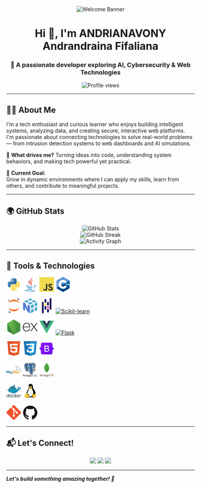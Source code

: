 <p align="center">
  <img src="./GITHUB PROFILE.png" alt="Welcome Banner"/>
</p>

<h1 align="center">Hi 👋, I'm ANDRIANAVONY Andrandraina Fifaliana</h1>
<h3 align="center">🚀 A passionate developer exploring AI, Cybersecurity & Web Technologies</h3>

<p align="center">
  <img src="https://komarev.com/ghpvc/?username=fifaliana-dev&label=Profile%20views&color=0e75b6&style=flat" alt="Profile views" />
</p>

---

## 👨‍💻 About Me

I'm a tech enthusiast and curious learner who enjoys building intelligent systems, analyzing data, and creating secure, interactive web platforms.  
I'm passionate about connecting technologies to solve real-world problems — from intrusion detection systems to web dashboards and AI simulations.

💬 **What drives me?** Turning ideas into code, understanding system behaviors, and making tech powerful yet practical.

🎯 **Current Goal:**  
Grow in dynamic environments where I can apply my skills, learn from others, and contribute to meaningful projects.

---

## 🌍 GitHub Stats

<p align="center">
  <img src="https://github-readme-stats.vercel.app/api?username=fifaliana-dev&show_icons=true&theme=tokyonight" alt="GitHub Stats" height="180"/>
  <br/>
  <img src="https://github-readme-streak-stats.herokuapp.com/?user=fifaliana-dev&theme=tokyonight&hide_border=true" alt="GitHub Streak"/>
  <br/>
  <img src="https://github-readme-activity-graph.cyclic.app/graph?username=fifaliana-dev&bg_color=0d1117&color=00ffcc&line=00ffcc&point=ffffff&area=true&hide_border=true" alt="Activity Graph"/>
</p>

---

## 🧰 Tools & Technologies

<p align="center">

<!-- Languages -->
<a href="https://www.python.org/" target="_blank"><img src="https://raw.githubusercontent.com/devicons/devicon/master/icons/python/python-original.svg" alt="Python" width="40"/></a>
<a href="https://www.java.com/" target="_blank"><img src="https://raw.githubusercontent.com/devicons/devicon/master/icons/java/java-original.svg" alt="Java" width="40"/></a>
<a href="https://developer.mozilla.org/en-US/docs/Web/JavaScript" target="_blank"><img src="https://raw.githubusercontent.com/devicons/devicon/master/icons/javascript/javascript-original.svg" alt="JavaScript" width="40"/></a>
<a href="https://cplusplus.com/" target="_blank"><img src="https://raw.githubusercontent.com/devicons/devicon/master/icons/cplusplus/cplusplus-original.svg" alt="C++" width="40"/></a>

<!-- Data Science & AI -->
<a href="https://jupyter.org/" target="_blank"><img src="https://raw.githubusercontent.com/devicons/devicon/master/icons/jupyter/jupyter-original.svg" alt="Jupyter" width="40"/></a>
<a href="https://numpy.org/" target="_blank"><img src="https://raw.githubusercontent.com/devicons/devicon/master/icons/numpy/numpy-original.svg" alt="NumPy" width="40"/></a>
<a href="https://pandas.pydata.org/" target="_blank"><img src="https://raw.githubusercontent.com/devicons/devicon/master/icons/pandas/pandas-original.svg" alt="Pandas" width="40"/></a>
<a href="https://scikit-learn.org/" target="_blank"><img src="https://upload.wikimedia.org/wikipedia/commons/0/05/Scikit_learn_logo_small.svg" alt="Scikit-learn" width="40"/></a>

<!-- Web Development -->
<a href="https://nodejs.org/" target="_blank"><img src="https://raw.githubusercontent.com/devicons/devicon/master/icons/nodejs/nodejs-original.svg" alt="Node.js" width="40"/></a>
<a href="https://expressjs.com/" target="_blank"><img src="https://raw.githubusercontent.com/devicons/devicon/master/icons/express/express-original.svg" alt="Express.js" width="40"/></a>
<a href="https://vuejs.org/" target="_blank"><img src="https://raw.githubusercontent.com/devicons/devicon/master/icons/vuejs/vuejs-original.svg" alt="Vue.js" width="40"/></a>
<a href="https://flask.palletsprojects.com/" target="_blank"><img src="https://www.vectorlogo.zone/logos/pocoo_flask/pocoo_flask-icon.svg" alt="Flask" width="40"/></a>

<!-- Frontend -->
<a href="https://html.spec.whatwg.org/" target="_blank"><img src="https://raw.githubusercontent.com/devicons/devicon/master/icons/html5/html5-original.svg" alt="HTML5" width="40"/></a>
<a href="https://www.w3.org/Style/CSS/Overview.en.html" target="_blank"><img src="https://raw.githubusercontent.com/devicons/devicon/master/icons/css3/css3-original.svg" alt="CSS3" width="40"/></a>
<a href="https://getbootstrap.com/" target="_blank"><img src="https://raw.githubusercontent.com/devicons/devicon/master/icons/bootstrap/bootstrap-original.svg" alt="Bootstrap" width="40"/></a>

<!-- Databases -->
<a href="https://www.mysql.com/" target="_blank"><img src="https://raw.githubusercontent.com/devicons/devicon/master/icons/mysql/mysql-original-wordmark.svg" alt="MySQL" width="40"/></a>
<a href="https://www.postgresql.org/" target="_blank"><img src="https://raw.githubusercontent.com/devicons/devicon/master/icons/postgresql/postgresql-original-wordmark.svg" alt="PostgreSQL" width="40"/></a>
<a href="https://www.mongodb.com/" target="_blank"><img src="https://raw.githubusercontent.com/devicons/devicon/master/icons/mongodb/mongodb-original-wordmark.svg" alt="MongoDB" width="40"/></a>

<!-- DevOps -->
<a href="https://www.docker.com/" target="_blank"><img src="https://raw.githubusercontent.com/devicons/devicon/master/icons/docker/docker-original-wordmark.svg" alt="Docker" width="40"/></a>
<a href="https://www.linux.org/" target="_blank"><img src="https://raw.githubusercontent.com/devicons/devicon/master/icons/linux/linux-original.svg" alt="Linux" width="40"/></a>

<!-- Version Control -->
<a href="https://git-scm.com/" target="_blank"><img src="https://raw.githubusercontent.com/devicons/devicon/master/icons/git/git-original.svg" alt="Git" width="40"/></a>
<a href="https://github.com/" target="_blank"><img src="https://raw.githubusercontent.com/devicons/devicon/master/icons/github/github-original.svg" alt="GitHub" width="40"/></a>

</p>

---

## 📬 Let's Connect!

<p align="center">
  <a href="mailto:andrandraina2003@gmail.com"><img src="https://img.shields.io/badge/-Email-D14836?style=for-the-badge&logo=gmail&logoColor=white"/></a>
  <a href="https://linkedin.com/in/ton-lien-linkedin" target="_blank"><img src="https://img.shields.io/badge/-LinkedIn-0A66C2?style=for-the-badge&logo=linkedin&logoColor=white"/></a>
  <a href="https://github.com/fifaliana-dev" target="_blank"><img src="https://img.shields.io/badge/-GitHub-333333?style=for-the-badge&logo=github&logoColor=white"/></a>
</p>

---

_**Let's build something amazing together! 🚀**_

